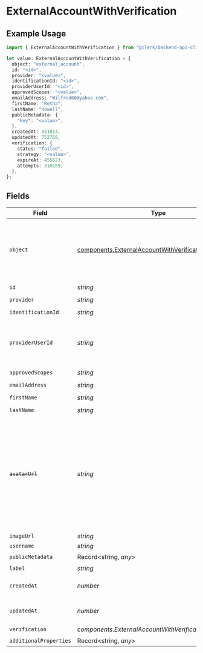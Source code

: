 # ExternalAccountWithVerification

## Example Usage

```typescript
import { ExternalAccountWithVerification } from "@clerk/backend-api-client/models/components";

let value: ExternalAccountWithVerification = {
  object: "external_account",
  id: "<id>",
  provider: "<value>",
  identificationId: "<id>",
  providerUserId: "<id>",
  approvedScopes: "<value>",
  emailAddress: "Wilfred60@yahoo.com",
  firstName: "Retha",
  lastName: "Howell",
  publicMetadata: {
    "key": "<value>",
  },
  createdAt: 851814,
  updatedAt: 752768,
  verification: {
    status: "failed",
    strategy: "<value>",
    expireAt: 455623,
    attempts: 310189,
  },
};
```

## Fields

| Field                                                                                                                                                   | Type                                                                                                                                                    | Required                                                                                                                                                | Description                                                                                                                                             |
| ------------------------------------------------------------------------------------------------------------------------------------------------------- | ------------------------------------------------------------------------------------------------------------------------------------------------------- | ------------------------------------------------------------------------------------------------------------------------------------------------------- | ------------------------------------------------------------------------------------------------------------------------------------------------------- |
| `object`                                                                                                                                                | [components.ExternalAccountWithVerificationObject](../../models/components/externalaccountwithverificationobject.md)                                    | :heavy_check_mark:                                                                                                                                      | String representing the object's type. Objects of the same type share the same value.                                                                   |
| `id`                                                                                                                                                    | *string*                                                                                                                                                | :heavy_check_mark:                                                                                                                                      | N/A                                                                                                                                                     |
| `provider`                                                                                                                                              | *string*                                                                                                                                                | :heavy_check_mark:                                                                                                                                      | N/A                                                                                                                                                     |
| `identificationId`                                                                                                                                      | *string*                                                                                                                                                | :heavy_check_mark:                                                                                                                                      | N/A                                                                                                                                                     |
| `providerUserId`                                                                                                                                        | *string*                                                                                                                                                | :heavy_check_mark:                                                                                                                                      | The unique ID of the user in the external provider's system                                                                                             |
| `approvedScopes`                                                                                                                                        | *string*                                                                                                                                                | :heavy_check_mark:                                                                                                                                      | N/A                                                                                                                                                     |
| `emailAddress`                                                                                                                                          | *string*                                                                                                                                                | :heavy_check_mark:                                                                                                                                      | N/A                                                                                                                                                     |
| `firstName`                                                                                                                                             | *string*                                                                                                                                                | :heavy_check_mark:                                                                                                                                      | N/A                                                                                                                                                     |
| `lastName`                                                                                                                                              | *string*                                                                                                                                                | :heavy_check_mark:                                                                                                                                      | N/A                                                                                                                                                     |
| ~~`avatarUrl`~~                                                                                                                                         | *string*                                                                                                                                                | :heavy_minus_sign:                                                                                                                                      | : warning: ** DEPRECATED **: This will be removed in a future release, please migrate away from it as soon as possible.<br/><br/>Please use `image_url` instead |
| `imageUrl`                                                                                                                                              | *string*                                                                                                                                                | :heavy_minus_sign:                                                                                                                                      | N/A                                                                                                                                                     |
| `username`                                                                                                                                              | *string*                                                                                                                                                | :heavy_minus_sign:                                                                                                                                      | N/A                                                                                                                                                     |
| `publicMetadata`                                                                                                                                        | Record<string, *any*>                                                                                                                                   | :heavy_check_mark:                                                                                                                                      | N/A                                                                                                                                                     |
| `label`                                                                                                                                                 | *string*                                                                                                                                                | :heavy_minus_sign:                                                                                                                                      | N/A                                                                                                                                                     |
| `createdAt`                                                                                                                                             | *number*                                                                                                                                                | :heavy_check_mark:                                                                                                                                      | Unix timestamp of creation<br/>                                                                                                                         |
| `updatedAt`                                                                                                                                             | *number*                                                                                                                                                | :heavy_check_mark:                                                                                                                                      | Unix timestamp of creation<br/>                                                                                                                         |
| `verification`                                                                                                                                          | *components.ExternalAccountWithVerificationVerification*                                                                                                | :heavy_check_mark:                                                                                                                                      | N/A                                                                                                                                                     |
| `additionalProperties`                                                                                                                                  | Record<string, *any*>                                                                                                                                   | :heavy_minus_sign:                                                                                                                                      | N/A                                                                                                                                                     |